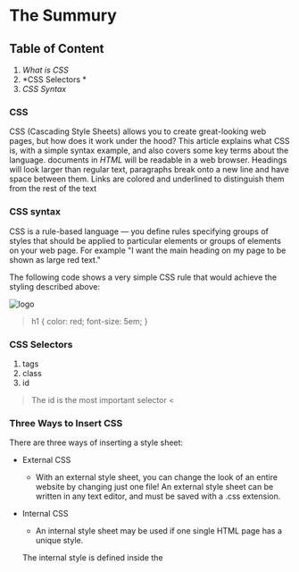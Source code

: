 # The Summury
## Table of  Content
1. *What is CSS*
2. *CSS Selectors *
3. *CSS Syntax*


###  CSS
CSS (Cascading Style Sheets) allows you to create great-looking web pages, but how does it work under the hood? This article explains what CSS is, with a simple syntax example, and also covers some key terms about the language.
documents in *HTML* will be readable in a web browser. Headings will look larger than regular text, paragraphs break onto a new line and have space between them. Links are colored and underlined to distinguish them from the rest of the text

### CSS syntax
CSS is a rule-based language — you define rules specifying groups of styles that should be applied to particular elements or groups of elements on your web page. For example "I want the main heading on my page to be shown as large red text."

The following code shows a very simple CSS rule that would achieve the styling described above:


 ![logo](https://upload.wikimedia.org/wikipedia/commons/thumb/d/d5/CSS3_logo_and_wordmark.svg/1200px-CSS3_logo_and_wordmark.svg.png)

> h1 {
    color: red;
    font-size: 5em;
}

### CSS Selectors
1. tags
2. class
3. id
> The id is the most important selector <

### Three Ways to Insert CSS
There are three ways of inserting a style sheet:

* External CSS
    * With an external style sheet, you can change the look of an entire website by changing just one file!
    An external style sheet can be written in any text editor, and must be saved with a .css extension.




* Internal CSS
    * An internal style sheet may be used if one single HTML page has a unique style.

    The internal style is defined inside the <style> element, inside the head section.
* Inline CSS
    * An inline style may be used to apply a unique style for a single element.

    To use inline styles, add the style attribute to the relevant element. The style attribute can contain any CSS property.